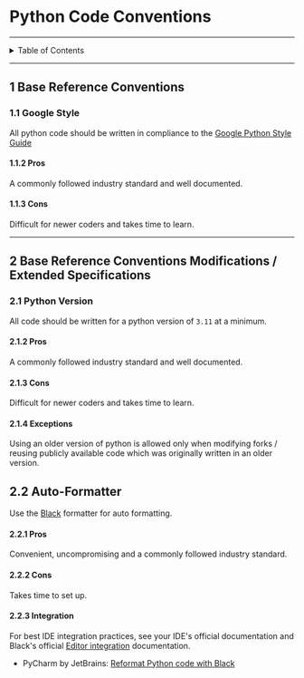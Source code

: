 # Python Code Conventions

---

<details markdown="1">
  <summary>Table of Contents</summary>

- [1 Base Reference Conventions](#1-base-reference-conventions)
    - [1.1 Google Style](#11-google-style)
        - [1.1.2 Pros](#112-pros)
        - [1.1.3 Cons](#113-cons)
- [2 Base Reference Conventions Modifications / Extended Specifications](#2-base-reference-conventions-modifications--extended-specifications)
    - [2.1 Python Version](#21-python-version)
        - [2.1.2 Pros](#212-pros)
        - [2.1.3 Cons](#213-cons)
        - [2.1.4 Exceptions](#214-exceptions)
    - [2.2 Auto-Formatter](#22-auto-formatter)
        - [2.2.1 Pros](#221-pros)
        - [2.2.2 Cons](#222-cons)
        - [2.2.3 Integration](#223-integration)

</details>

---

## 1 Base Reference Conventions

### 1.1 Google Style

All python code should be written in compliance to
the [Google Python Style Guide](https://google.github.io/styleguide/pyguide.html)

#### 1.1.2 Pros

A commonly followed industry standard and well documented.

#### 1.1.3 Cons

Difficult for newer coders and takes time to learn.

---

## 2 Base Reference Conventions Modifications / Extended Specifications

### 2.1 Python Version

All code should be written for a python version of `3.11` at a minimum.

#### 2.1.2 Pros

A commonly followed industry standard and well documented.

#### 2.1.3 Cons

Difficult for newer coders and takes time to learn.

#### 2.1.4 Exceptions

Using an older version of python is allowed only when modifying forks / reusing
publicly available code which was originally written in an older version.

## 2.2 Auto-Formatter

Use the [Black](https://github.com/psf/black) formatter for auto formatting.

#### 2.2.1 Pros

Convenient, uncompromising and a commonly followed industry standard.

#### 2.2.2 Cons

Takes time to set up.

#### 2.2.3 Integration

For best IDE integration practices, see your IDE's official documentation and
Black's
official [Editor integration](https://black.readthedocs.io/en/stable/integrations/editors.html)
documentation.

- PyCharm by
  JetBrains: [Reformat Python code with Black](https://www.jetbrains.com/help/pycharm/reformat-and-rearrange-code.html#format-python-code-with-black)
